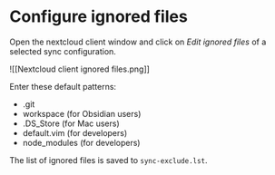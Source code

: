 # Configure ignored files

Open the nextcloud client window and click on *Edit ignored files* of a selected sync configuration.

![[Nextcloud client ignored files.png]]

Enter these default patterns:
* .git
* workspace (for Obsidian users)
* .DS_Store (for Mac users)
* default.vim (for developers)
* node_modules (for developers)

The list of ignored files is saved to `sync-exclude.lst`.